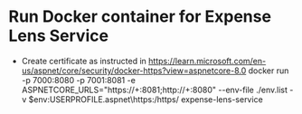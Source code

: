# Run Docker container for Expense Lens Service
- Create certificate as instructed in https://learn.microsoft.com/en-us/aspnet/core/security/docker-https?view=aspnetcore-8.0
docker run -p 7000:8080 -p 7001:8081 -e ASPNETCORE_URLS="https://+:8081;http://+:8080" --env-file ./env.list -v $env:USERPROFILE\.aspnet\https:/https/ expense-lens-service
